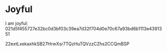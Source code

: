 # Joyful

I am joyful: 021d5f455727e32bc0d3bf03c39ea7d32f704d0e70c67a93bd6b1113e4391351


22extLxekaxhkSB27HrwXsr7TQzHuTQVzzCZhs2CCQmBSP